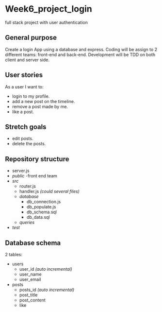 # Week6_project_login
full stack project with user authentication

## General purpose
Create a login App using a database and express.
Coding will be assign to 2 different teams: front-end and back-end.
Development will be TDD on both client and server side.

## User stories
As a user I want to:
- login to my profile.
- add a new post on the timeline.
- remove a post made by me.
- like a post.

## Stretch goals
- edit posts.
- delete the posts.


## Repository structure

- server.js
- _public_
  -front end team
- _src_
  - router.js
  - handler.js _(could several files)_
  - _database_
    - db_connection.js
    - db_populate.js
    - db_schema.sql
    - db_data.sql
  - _queries_
- _test_

## Database schema
2 tables:
- users
  - user_id _(auto incremental)_
  - user_name
  - user_email
- posts
  - posts_id _(auto incremental)_
  - post_title
  - post_content
  - like
